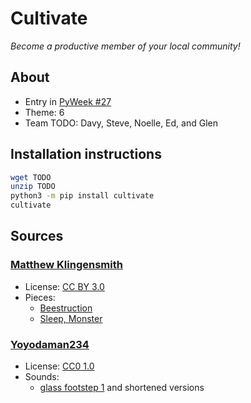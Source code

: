 # Cultivate

_Become a productive member of your local community!_

## About

* Entry in [PyWeek #27](https://pyweek.org/27/)
* Theme: 6
* Team TODO: Davy, Steve, Noelle, Ed, and Glen

## Installation instructions

```bash
wget TODO
unzip TODO
python3 -m pip install cultivate
cultivate
```

## Sources

### [Matthew Klingensmith](www.matthewklingensmith.com)

* License: [CC BY 3.0](https://creativecommons.org/licenses/by/3.0/)
* Pieces:
    * [Beestruction](cultivate/assets/music/beeball.ogg)
    * [Sleep, Monster](cultivate/assets/music/padawan.ogg)


### [Yoyodaman234](https://freesound.org/people/Yoyodaman234/)

* License: [CC0 1.0](https://creativecommons.org/publicdomain/zero/1.0/)
* Sounds:
    * [glass footstep 1](cultivate/assets/sounds/footstep.wav) and shortened versions
